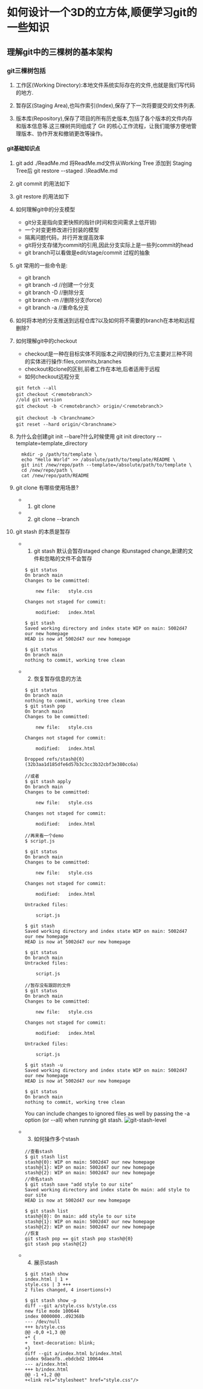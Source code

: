 # 如何设计一个3D的立方体,顺便学习git的一些知识

## 理解git中的三棵树的基本架构

### git三棵树包括

1. 工作区(Working Directory):本地文件系统实际存在的文件,也就是我们写代码的地方.

2. 暂存区(Staging Area),也叫作索引(Index),保存了下一次将要提交的文件列表.

3. 版本库(Repository),保存了项目的所有历史版本,包括了各个版本的文件内存和版本信息等.这三棵树共同组成了 Git 的核心工作流程，让我们能够方便地管理版本、协作开发和撤销更改等操作。

#### git基础知识点

1. git add ./ReadMe.md 将ReadMe.md文件从Working Tree 添加到 Staging Tree后 git restore --staged .\ReadMe.md

2. git commit 的用法如下

3. git restore 的用法如下

4. 如何理解git中的分支模型

    - git分支是指向变更快照的指针(时间和空间需求上低开销)
    - 一个对变更修改进行封装的模型
    - 隔离问题代码，并行开发提高效率
    - git将分支存储为commit的引用,因此分支实际上是一些列commit的head
    - git branch可以看做是edit/stage/commit 过程的抽象

5. git 常用的一些命令是:
    - git branch
    - git branch -d <branch> //创建一个分支
    - git branch -D <branch> //删除分支
    - git branch -m <branch> //删除分支(force)
    - git branch -a <branch> //重命名分支
6. 如何将本地的分支推送到远程仓库?以及如何将不需要的branch在本地和远程删除?

7. 如何理解git中的checkout
    - checkout是一种在目标实体不同版本之间切换的行为,它主要对三种不同的实体进行操作:files,commits,branches
    - checkout和clone的区别,前者工作在本地,后者适用于远程
    - 如何checkout远程分支

    ```shell
    git fetch --all
    git checkout ＜remotebranch＞
    //old git version
    git checkout -b ＜remotebranch＞ origin/＜remotebranch＞ 

    git checkout -b ＜branchname＞
    git reset --hard origin/＜branchname＞
    ```

8. 为什么会创建git init --bare?什么时候使用 git init      directory --template=template_directory

    ```shell
      mkdir -p /path/to/template \ 
      echo "Hello World" >> /absolute/path/to/template/README \
      git init /new/repo/path --template=/absolute/path/to/template \ 
      cd /new/repo/path \ 
      cat /new/repo/path/README
    ```

9. git clone 有哪些使用场景?
    - 1. git clone <repo> <directory>
    - 2. git clone --branch <tag> <repo>

10. git stash 的本质是暂存
    - 1. git stash 默认会暂存staged change 和unstaged change,新建的文件和忽略的文件不会暂存

        ```shell
        $ git status
        On branch main
        Changes to be committed:

            new file:   style.css

        Changes not staged for commit:

            modified:   index.html

        $ git stash
        Saved working directory and index state WIP on main: 5002d47 our new homepage
        HEAD is now at 5002d47 our new homepage

        $ git status
        On branch main
        nothing to commit, working tree clean
        ```
    - 2. 恢复暂存信息的方法

        ```shell
        $ git status
        On branch main
        nothing to commit, working tree clean
        $ git stash pop
        On branch main
        Changes to be committed:

            new file:   style.css

        Changes not staged for commit:

            modified:   index.html

        Dropped refs/stash@{0} (32b3aa1d185dfe6d57b3c3cc3b32cbf3e380cc6a)

        //或者
        $ git stash apply
        On branch main
        Changes to be committed:

            new file:   style.css

        Changes not staged for commit:

            modified:   index.html

        //再来看一个demo
        $ script.js

        $ git status
        On branch main
        Changes to be committed:

            new file:   style.css

        Changes not staged for commit:

            modified:   index.html

        Untracked files:

            script.js

        $ git stash
        Saved working directory and index state WIP on main: 5002d47 our new homepage
        HEAD is now at 5002d47 our new homepage

        $ git status
        On branch main
        Untracked files:

            script.js

        //暂存没有跟踪的文件
        $ git status
        On branch main
        Changes to be committed:

            new file:   style.css

        Changes not staged for commit:

            modified:   index.html

        Untracked files:

            script.js

        $ git stash -u
        Saved working directory and index state WIP on main: 5002d47 our new homepage
        HEAD is now at 5002d47 our new homepage

        $ git status
        On branch main
        nothing to commit, working tree clean
        ```

        You can include changes to ignored files as well by passing the -a option (or --all) when running git stash.
        ![git-stash-level](image.png)
    - 3. 如何操作多个stash

        ```shell
        //查看stash
        $ git stash list
        stash@{0}: WIP on main: 5002d47 our new homepage
        stash@{1}: WIP on main: 5002d47 our new homepage
        stash@{2}: WIP on main: 5002d47 our new homepage
        //命名stash
        $ git stash save "add style to our site"
        Saved working directory and index state On main: add style to our site
        HEAD is now at 5002d47 our new homepage

        $ git stash list
        stash@{0}: On main: add style to our site
        stash@{1}: WIP on main: 5002d47 our new homepage
        stash@{2}: WIP on main: 5002d47 our new homepage
        //恢复
        git stash pop == git stash pop stash@{0}
        git stash pop stash@{2}
        ```

    - 4. 展示stash

        ```shell
        $ git stash show
        index.html | 1 +
        style.css | 3 +++
        2 files changed, 4 insertions(+)

        $ git stash show -p
        diff --git a/style.css b/style.css
        new file mode 100644
        index 0000000..d92368b
        --- /dev/null
        +++ b/style.css
        @@ -0,0 +1,3 @@
        +* {
        +  text-decoration: blink;
        +}
        diff --git a/index.html b/index.html
        index 9daeafb..ebdcbd2 100644
        --- a/index.html
        +++ b/index.html
        @@ -1 +1,2 @@
        +<link rel="stylesheet" href="style.css"/>
        ```